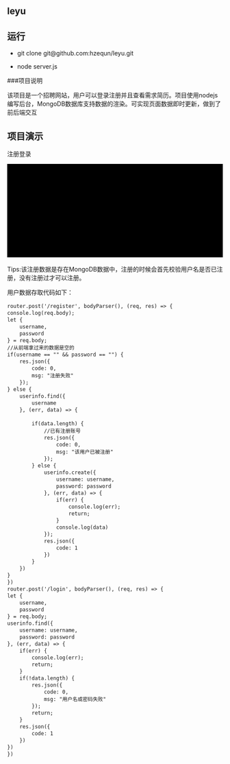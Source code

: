 leyu
---

运行
---
* <p>git clone git@github.com:hzequn/leyu.git</p>
* <p>node server.js</p>

###项目说明

<p>该项目是一个招聘网站，用户可以登录注册并且查看需求简历。项目使用nodejs编写后台，MongoDB数据库支持数据的渲染。可实现页面数据即时更新，做到了前后端交互</p>

项目演示
---

注册登录

![](https://github.com/hzequn/leyu/blob/master/pic/register.gif)

<p>Tips:该注册数据是存在MongoDB数据中，注册的时候会首先校验用户名是否已注册，没有注册过才可以注册。</p>

用户数据存取代码如下：

	router.post('/register', bodyParser(), (req, res) => {
	console.log(req.body);
	let {
		username,
		password
	} = req.body;
	//从前端拿过来的数据是空的
	if(username == "" && password == "") {
		res.json({
			code: 0,
			msg: "注册失败"
		});
	} else {
		userinfo.find({
			username
		}, (err, data) => {

			if(data.length) {
				//已有注册账号
				res.json({
					code: 0,
					msg: "该用户已被注册"
				});
			} else {
				userinfo.create({
					username: username,
					password: password
				}, (err, data) => {
					if(err) {
						console.log(err);
						return;
					}
					console.log(data)
				});
				res.json({
					code: 1
				})
			}
		})
	}	
	})	
	router.post('/login', bodyParser(), (req, res) => {
	let {
		username,
		password
	} = req.body;
	userinfo.find({
		username: username,
		password: password
	}, (err, data) => {
		if(err) {
			console.log(err);
			return;
		}
		if(!data.length) {
			res.json({
				code: 0,
				msg: "用户名或密码失败"
			});
			return;
		}
		res.json({
			code: 1
		})
	})	
	})
